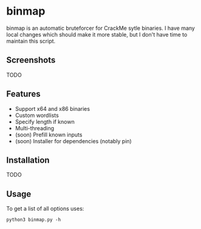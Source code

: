 # binmap

binmap is an automatic bruteforcer for CrackMe sytle binaries. I have many local changes which should make it more stable, but I don't have time to maintain this script.

Screenshots
----

TODO

Features
----

-   Support x64 and x86 binaries
-   Custom wordlists
-   Specify length if known
-   Multi-threading
-   (soon)  Prefill known inputs
-   (soon)  Installer for dependencies (notably pin)

Installation
----

TODO

Usage
----

To get a list of all options uses:

    python3 binmap.py -h
